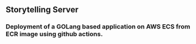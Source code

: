 ## Storytelling Server



### Deployment of a GOLang based application on AWS ECS from ECR image using github actions.
